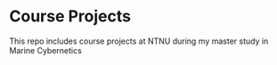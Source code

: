 # Course Projects
This repo includes course projects at NTNU during my master study in Marine Cybernetics